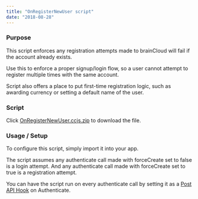 ```yaml
---
title: "OnRegisterNewUser script"
date: "2018-08-28"
---
```


### Purpose

This script enforces any registration attempts made to brainCloud will fail if the account already exists.

Use this to enforce a proper signup/login flow, so a user cannot attempt to register multiple times with the same account.

Script also offers a place to put first-time registration logic, such as awarding currency or setting a default name of the user.

### Script

Click [OnRegisterNewUser.ccjs.zip](https://getbraincloud.com/apidocs/wp-content/uploads/2022/10/OnRegisterNewUser.ccjs_.zip) to download the file.

### Usage / Setup

To configure this script, simply import it into your app.

The script assumes any authenticate call made with forceCreate set to false is a login attempt. And any authenticate call made with forceCreate set to true is a registration attempt.

You can have the script run on every authenticate call by setting it as a [Post API Hook](/apidocs/cloud-code-central/cloud-code-tutorials/cc-tutorial-4-pre-and-post-hooks/) on Authenticate.
